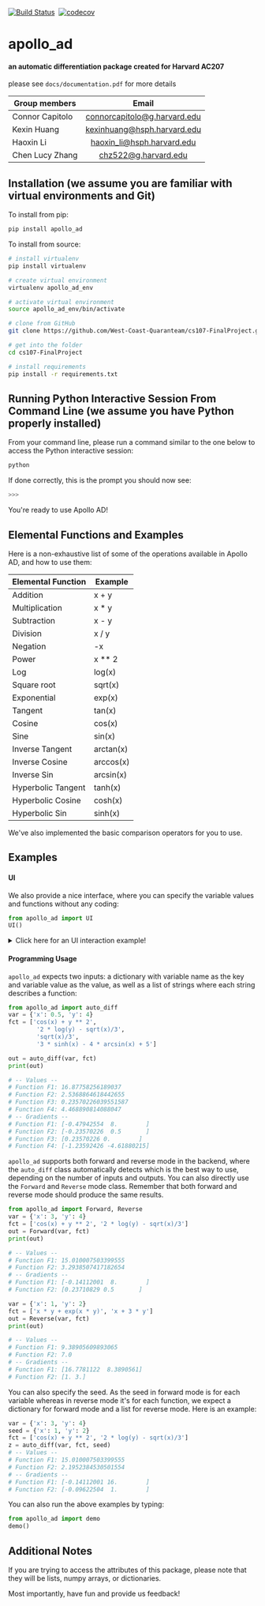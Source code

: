 [![Build Status](https://travis-ci.com/West-Coast-Quaranteam/cs107-FinalProject.svg?token=z1QwjsA3zqLzUQzz5VsE&branch=master)](https://travis-ci.com/West-Coast-Quaranteam/cs107-FinalProject) 
[![codecov](https://codecov.io/gh/West-Coast-Quaranteam/cs107-FinalProject/branch/master/graph/badge.svg?token=NY1T0T5UG3)](undefined)

# apollo_ad
#### an automatic differentiation package created for Harvard AC207 

please see `docs/documentation.pdf` for more details

| Group members   | Email |          
| ----------------|:-----:| 
| Connor Capitolo | connorcapitolo@g.harvard.edu |
| Kexin Huang     | kexinhuang@hsph.harvard.edu  |
| Haoxin Li       | haoxin_li@hsph.harvard.edu   | 
| Chen Lucy Zhang | chz522@g.harvard.edu         | 


## Installation (we assume you are familiar with virtual environments and Git)

To install from pip:

```bash
pip install apollo_ad
```

To install from source:

```bash
# install virtualenv
pip install virtualenv

# create virtual environment
virtualenv apollo_ad_env

# activate virtual environment
source apollo_ad_env/bin/activate

# clone from GitHub
git clone https://github.com/West-Coast-Quaranteam/cs107-FinalProject.git

# get into the folder
cd cs107-FinalProject

# install requirements
pip install -r requirements.txt
```

## Running Python Interactive Session From Command Line (we assume you have Python properly installed)
From your command line, please run a command similar to the one below to access the Python interactive session:
```bash
python
```

If done correctly, this is the prompt you should now see:
```bash
>>>
```

You're ready to use Apollo AD!

## Elemental Functions and Examples

Here is a non-exhaustive list of some of the operations available in Apollo AD, and how to use them:

| Elemental Function      | Example |
| ----------- | ----------- |
| Addition      | x + y       |
| Multiplication   | x * y        |
| Subtraction      | x - y       |
| Division   | x / y        |
| Negation   | -x        |
| Power      | x ** 2       |
| Log      | log(x)       |
| Square root      | sqrt(x)       |
| Exponential      | exp(x)       |
| Tangent      | tan(x)       |
| Cosine      | cos(x)       |
| Sine      | sin(x)       |
| Inverse Tangent      | arctan(x)       |
| Inverse Cosine      | arccos(x)       |
| Inverse Sin       | arcsin(x)       |
| Hyperbolic Tangent      | tanh(x)       |
| Hyperbolic Cosine      | cosh(x)       |
| Hyperbolic Sin       | sinh(x)       |

We've also implemented the basic comparison operators for you to use.

## Examples

#### UI

We also provide a nice interface, where you can specify the variable values and functions without any coding:

```python
from apollo_ad import UI
UI()
```

<details>
  <summary>Click here for an UI interaction example!</summary>


```
Welcome to Apollo AD Library!
Enter the number of variables:
2
Enter the number of functions:
3
Type the variable name of variable No. 1 (Please only input a name that CANNOT be cast as an integer or float): 
a
Type the value of variable a (Please only input a float):
3
Type the derivative seed of variable a (Please only input a float; your default input should be 1): 
1
Type the variable name of variable No. 2 (Please only input a name that CANNOT be cast as an integer or float): 
b
Type the value of variable b (Please only input a float):
2
Type the derivative seed of variable b (Please only input a float; your default input should be 1): 
1
Type function No. 1 :
a + b + sin(b)
Type function No. 2 :
sqrt(a) + log(b)
Type function No. 3 :
exp(a * b) + a ** 2
---- Summary ----
Variable(s):
{'a': '3', 'b': '2'}
Function(s): 
a + b + sin(b)
sqrt(a) + log(b)
exp(a * b) + a ** 2
---- Computing Gradients ----
# of variables < # of functions ====> automatically use the forward mode!
---- Output ----
-- Values -- 
Function F1: 5.909297426825682
Function F2: 2.4251979881288226
Function F3: 412.4287934927351
-- Gradients -- 
Function F1: [1.         0.58385316]
Function F2: [0.28867513 0.5       ]
Function F3: [ 812.85758699 1210.28638048]
```

</details>

#### Programming Usage

`apollo_ad` expects two inputs: a dictionary with variable name as the key and variable value as the value, as well as a list of strings where each string describes a function:


```python
from apollo_ad import auto_diff
var = {'x': 0.5, 'y': 4}
fct = ['cos(x) + y ** 2', 
		'2 * log(y) - sqrt(x)/3', 
		'sqrt(x)/3', 
		'3 * sinh(x) - 4 * arcsin(x) + 5']

out = auto_diff(var, fct)
print(out)

# -- Values -- 
# Function F1: 16.87758256189037
# Function F2: 2.5368864618442655
# Function F3: 0.23570226039551587
# Function F4: 4.468890814088047
# -- Gradients -- 
# Function F1: [-0.47942554  8.        ]
# Function F2: [-0.23570226  0.5       ]
# Function F3: [0.23570226 0.        ]
# Function F4: [-1.23592426 -4.61880215]
```

`apollo_ad` supports both forward and reverse mode in the backend, where the `auto_diff` class automatically detects which is the best way to use, depending on the number of inputs and outputs. You can also directly use the `Forward` and `Reverse` mode class. Remember that both forward and reverse mode should produce the same results.

```python
from apollo_ad import Forward, Reverse
var = {'x': 3, 'y': 4}
fct = ['cos(x) + y ** 2', '2 * log(y) - sqrt(x)/3']
out = Forward(var, fct)
print(out)

# -- Values -- 
# Function F1: 15.010007503399555
# Function F2: 3.2938507417182654
# -- Gradients -- 
# Function F1: [-0.14112001  8.        ]
# Function F2: [0.23710829 0.5       ]

var = {'x': 1, 'y': 2}
fct = ['x * y + exp(x * y)', 'x + 3 * y']
out = Reverse(var, fct)
print(out)

# -- Values -- 
# Function F1: 9.38905609893065
# Function F2: 7.0
# -- Gradients -- 
# Function F1: [16.7781122  8.3890561]
# Function F2: [1. 3.]
```

You can also specify the seed. As the seed in forward mode is for each variable whereas in reverse mode it's for each function, we expect a dictionary for forward mode and a list for reverse mode. Here is an example:

```python
var = {'x': 3, 'y': 4}
seed = {'x': 1, 'y': 2}
fct = ['cos(x) + y ** 2', '2 * log(y) - sqrt(x)/3']
z = auto_diff(var, fct, seed)
# -- Values -- 
# Function F1: 15.010007503399555
# Function F2: 2.1952384530501554
# -- Gradients -- 
# Function F1: [-0.14112001 16.        ]
# Function F2: [-0.09622504  1.        ]
```

You can also run the above examples by typing:

```python
from apollo_ad import demo
demo()
```

## Additional Notes
If you are trying to access the attributes of this package, please note that they will be lists, numpy arrays, or dictionaries.

Most importantly, have fun and provide us feedback!
